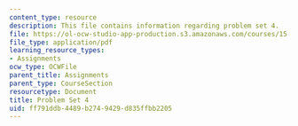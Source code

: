 ```yaml
---
content_type: resource
description: This file contains information regarding problem set 4.
file: https://ol-ocw-studio-app-production.s3.amazonaws.com/courses/15-053-optimization-methods-in-management-science-spring-2013/ff791ddb4489b2749429d835ffbb2205_MIT15_053S13_ps4.pdf
file_type: application/pdf
learning_resource_types:
- Assignments
ocw_type: OCWFile
parent_title: Assignments
parent_type: CourseSection
resourcetype: Document
title: Problem Set 4
uid: ff791ddb-4489-b274-9429-d835ffbb2205
---
```

